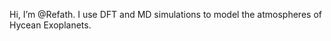 Hi, I’m @Refath. I use DFT and MD simulations to model the atmospheres of Hycean Exoplanets. 

<!---
Refath/Refath is a ✨ special ✨ repository because its `README.md` (this file) appears on your GitHub profile.
You can click the Preview link to take a look at your changes.
--->
